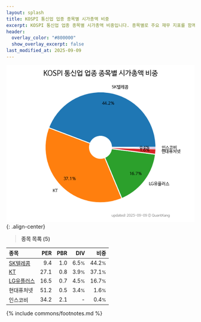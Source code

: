 ```yaml
---
layout: splash
title: KOSPI 통신업 업종 종목별 시가총액 비중
excerpt: KOSPI 통신업 업종 종목별 시가총액 비중입니다. 종목별로 주요 재무 지표를 함께 표시합니다.
header:
  overlay_color: "#800000"
  show_overlay_excerpt: false
last_modified_at: 2025-09-09
---
```



![KOSPI 통신업 업종 종목별 시가총액 비중](/stats/sector/images/kospi_업종_통신업_종목.png){: .align-center}


> **종목 목록 (5)**<a id="list"></a>

| **종목** | **PER** | **PBR** | **DIV** | **비중** |
| :------- | ------: | ------: | ------: | -------: |
| [SK텔레콤](/017670/) | 9.4 | 1.0 | 6.5<small>%</small> | 44.2<small>%</small> |
| [KT](/030200/) | 27.1 | 0.8 | 3.9<small>%</small> | 37.1<small>%</small> |
| [LG유플러스](/032640/) | 16.5 | 0.7 | 4.5<small>%</small> | 16.7<small>%</small> |
| 현대퓨처넷 | 51.2 | 0.5 | 3.4<small>%</small> | 1.6<small>%</small> |
| 인스코비 | 34.2 | 2.1 | - | 0.4<small>%</small> |

{% include commons/footnotes.md %}
